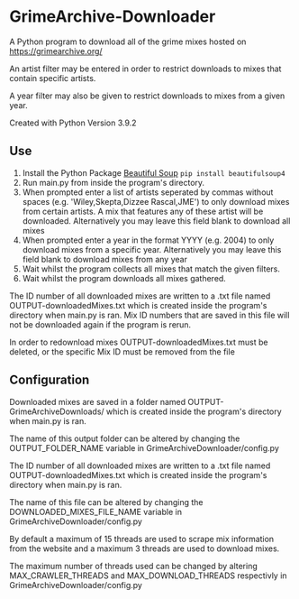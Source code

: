# GrimeArchive-Downloader

A Python program to download all of the grime mixes hosted on https://grimearchive.org/

An artist filter may be entered in order to restrict downloads to mixes that contain specific artists.

A year filter may also be given to restrict downloads to mixes from a given year.

Created with Python Version 3.9.2

## Use

1. Install the Python Package [Beautiful Soup](https://www.crummy.com/software/BeautifulSoup/bs4/doc/) `pip install beautifulsoup4`
2. Run main.py from inside the program's directory.
3. When prompted enter a list of artists seperated by commas without spaces (e.g. 'Wiley,Skepta,Dizzee Rascal,JME') to only download mixes from certain artists. A mix that features any of these artist will be downloaded. Alternatively you may leave this field blank to download all mixes
4. When prompted enter a year in the format YYYY (e.g. 2004) to only download mixes from a specific year. Alternatively you may leave this field blank to download mixes from any year
5. Wait whilst the program collects all mixes that match the given filters.
6. Wait whilst the program downloads all mixes gathered.

The ID number of all downloaded mixes are written to a .txt file named OUTPUT-downloadedMixes.txt which is created inside the program's directory when main.py is ran.
Mix ID numbers that are saved in this file will not be downloaded again if the program is rerun.

In order to redownload mixes OUTPUT-downloadedMixes.txt must be deleted, or the specific Mix ID must be removed from the file

## Configuration

Downloaded mixes are saved in a folder named OUTPUT-GrimeArchiveDownloads/ which is created inside the program's directory when main.py is ran.

The name of this output folder can be altered by changing the OUTPUT_FOLDER_NAME variable in GrimeArchiveDownloader/config.py

The ID number of all downloaded mixes are written to a .txt file named OUTPUT-downloadedMixes.txt which is created inside the program's directory when main.py is ran.

The name of this file can be altered by changing the DOWNLOADED_MIXES_FILE_NAME variable in GrimeArchiveDownloader/config.py

By default a maximum of 15 threads are used to scrape mix information from the website and a maximum 3 threads are used to download mixes.

The maximum number of threads used can be changed by altering MAX_CRAWLER_THREADS and MAX_DOWNLOAD_THREADS respectivly in GrimeArchiveDownloader/config.py

